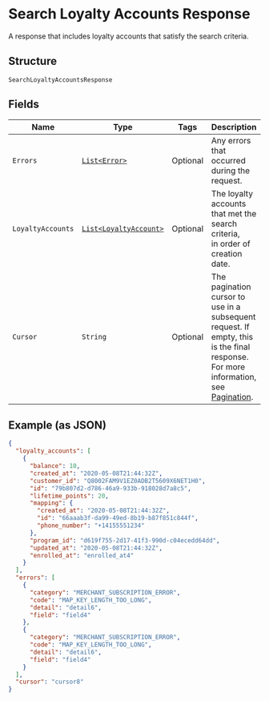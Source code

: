 
# Search Loyalty Accounts Response

A response that includes loyalty accounts that satisfy the search criteria.

## Structure

`SearchLoyaltyAccountsResponse`

## Fields

| Name | Type | Tags | Description | Getter |
|  --- | --- | --- | --- | --- |
| `Errors` | [`List<Error>`](../../doc/models/error.md) | Optional | Any errors that occurred during the request. | List<Error> getErrors() |
| `LoyaltyAccounts` | [`List<LoyaltyAccount>`](../../doc/models/loyalty-account.md) | Optional | The loyalty accounts that met the search criteria,  <br>in order of creation date. | List<LoyaltyAccount> getLoyaltyAccounts() |
| `Cursor` | `String` | Optional | The pagination cursor to use in a subsequent<br>request. If empty, this is the final response.<br>For more information,<br>see [Pagination](https://developer.squareup.com/docs/build-basics/common-api-patterns/pagination). | String getCursor() |

## Example (as JSON)

```json
{
  "loyalty_accounts": [
    {
      "balance": 10,
      "created_at": "2020-05-08T21:44:32Z",
      "customer_id": "Q8002FAM9V1EZ0ADB2T5609X6NET1H0",
      "id": "79b807d2-d786-46a9-933b-918028d7a8c5",
      "lifetime_points": 20,
      "mapping": {
        "created_at": "2020-05-08T21:44:32Z",
        "id": "66aaab3f-da99-49ed-8b19-b87f851c844f",
        "phone_number": "+14155551234"
      },
      "program_id": "d619f755-2d17-41f3-990d-c04ecedd64dd",
      "updated_at": "2020-05-08T21:44:32Z",
      "enrolled_at": "enrolled_at4"
    }
  ],
  "errors": [
    {
      "category": "MERCHANT_SUBSCRIPTION_ERROR",
      "code": "MAP_KEY_LENGTH_TOO_LONG",
      "detail": "detail6",
      "field": "field4"
    },
    {
      "category": "MERCHANT_SUBSCRIPTION_ERROR",
      "code": "MAP_KEY_LENGTH_TOO_LONG",
      "detail": "detail6",
      "field": "field4"
    }
  ],
  "cursor": "cursor8"
}
```

